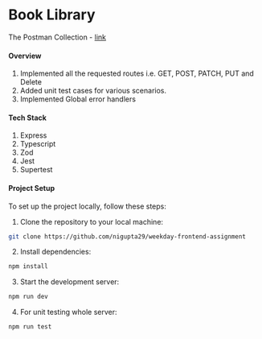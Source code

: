 # Book Library

The Postman Collection - [link](https://www.postman.com/jerry-codes/workspace/portfolio-projects/collection/13047138-98b63ec8-618c-4ad0-bb50-488b4872cc7c?action=share&creator=13047138&active-environment=13047138-a2c1cc84-7061-498c-8d29-014627d08afd)

#### Overview

1. Implemented all the requested routes i.e. GET, POST, PATCH, PUT and Delete
2. Added unit test cases for various scenarios.
3. Implemented Global error handlers

#### Tech Stack

1. Express
2. Typescript
3. Zod
4. Jest
5. Supertest

#### Project Setup

To set up the project locally, follow these steps:

1. Clone the repository to your local machine:

```bash
git clone https://github.com/nigupta29/weekday-frontend-assignment
```

2. Install dependencies:

```bash
npm install
```

3. Start the development server:

```bash
npm run dev
```

4. For unit testing whole server:

```bash
npm run test
```
